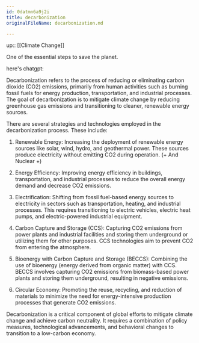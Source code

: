 ```yaml
---
id: 0datmn6a9j2i
title: decarbonization
originalFileName: decarbonization.md

---
```


up:: [[Climate Change]]

One of the essential steps to save the planet.

here's chatgpt:

Decarbonization refers to the process of reducing or eliminating carbon dioxide (CO2) emissions, primarily from human activities such as burning fossil fuels for energy production, transportation, and industrial processes. The goal of decarbonization is to mitigate climate change by reducing greenhouse gas emissions and transitioning to cleaner, renewable energy sources.

There are several strategies and technologies employed in the decarbonization process. These include:

1. Renewable Energy: Increasing the deployment of renewable energy sources like solar, wind, hydro, and geothermal power. These sources produce electricity without emitting CO2 during operation. (+ And Nuclear +)

2. Energy Efficiency: Improving energy efficiency in buildings, transportation, and industrial processes to reduce the overall energy demand and decrease CO2 emissions.

3. Electrification: Shifting from fossil fuel-based energy sources to electricity in sectors such as transportation, heating, and industrial processes. This requires transitioning to electric vehicles, electric heat pumps, and electric-powered industrial equipment.

4. Carbon Capture and Storage (CCS): Capturing CO2 emissions from power plants and industrial facilities and storing them underground or utilizing them for other purposes. CCS technologies aim to prevent CO2 from entering the atmosphere.

5. Bioenergy with Carbon Capture and Storage (BECCS): Combining the use of bioenergy (energy derived from organic matter) with CCS. BECCS involves capturing CO2 emissions from biomass-based power plants and storing them underground, resulting in negative emissions.

6. Circular Economy: Promoting the reuse, recycling, and reduction of materials to minimize the need for energy-intensive production processes that generate CO2 emissions.

Decarbonization is a critical component of global efforts to mitigate climate change and achieve carbon neutrality. It requires a combination of policy measures, technological advancements, and behavioral changes to transition to a low-carbon economy.
